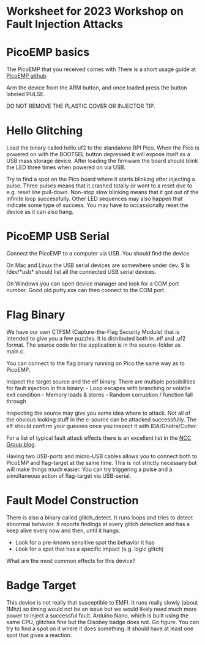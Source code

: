 # Worksheet for 2023 Workshop on Fault Injection Attacks 


PicoEMP basics 
==============
The PicoEMP that you received comes with 
There is a short usage guide at [PicoEMP github](https://github.com/newaetech/chipshouter-picoemp#using-the-picoemp)

Arm the device from the ARM button, and once loaded press the button labeled PULSE. 

DO NOT REMOVE THE PLASTIC COVER OR INJECTOR TIP. 


Hello Glitching 
================

Load the binary called hello.uf2 to the standalone RPI Pico. When the Pico is powered on with the BOOTSEL button depressed it will expose itself as a USB mass storage device. After loading the firmware the board should blink the LED three times when powered on via USB. 

Try to find a spot on the Pico board where it starts blinking  after injecting a pulse. Three pulses means that it crashed totally or went to a reset  due to e.g. reset line pull-down. Non-stop slow blinking means that it got out of the infinite loop successfully. Other LED sequences may also happen that indicate some type of success. You may have to occassionally reset the device as it can also hang. 

PicoEMP USB Serial 
==================

Connect the PicoEMP to a computer via USB. You should find the device 

On Mac and Linux the USB serial devices are somewhere under dev. 
$ ls /dev/\*usb\* should list all the connected USB serial devices. 

On Windows you can open device manager and look for a COM port number. Good old putty.exe can then connect to the COM port. 

Flag Binary
============

We have our own CTFSM (Capture-the-Flag Security Module) that is intended to give you a few puzzles. It is distributed both in .elf and .uf2 format. 
The source code for the application is in the source-folder as main.c. 

You can connect to the flag binary running on Pico the same way as to PicoEMP. 

Inspect the target source and the elf binary. 
There are multiple possibilities for fault injection in this binary: 
    - Loop escapes with branching or volatile exit condition 
    - Memory loads & stores 
    - Random corruption / function fall through 


Inspecting the source may give you some idea where to attack. Not all of the obvious looking stuff in the c-source can be attacked successfully. The elf should confirm your guesses once you inspect it with IDA/Ghidra/Cutter. 

For a list of typical fault attack effects there is an excellent list in the [NCC Group blog](https://research.nccgroup.com/2021/07/07/an-introduction-to-fault-injection-part-1-3/). 

Having two USB-ports and micro-USB cables allows you to connect both to  PicoEMP and flag-target at the same time. This is not strictly necessary but will make things much easier. You can try triggering a pulse and a simultaneous action of flag-target via USB-serial. 


Fault Model Construction 
========================

There is also a binary called glitch_detect. It runs loops and tries to detect abnormal behavior. It reports findings at every glitch detection and has a keep alive every now and then, until it hangs. 

- Look for a pre-known sensitive spot the behavior it has 
- Look for a spot that has a specific impact (e.g. logic glitch)

What are the most common effects for this device? 



Badge Target 
============

This device is not really that susceptible to EMFI. It runs really slowly (about 1Mhz) so timing would not be an issue but we would likely need much more power to inject a successful fault. Arduino Nano, which is built using the same CPU, glitches fine but the Disobey badge does not. Go figure. You can try to find a spot on it where it does something. It should have at least one spot that gives a reaction. 

